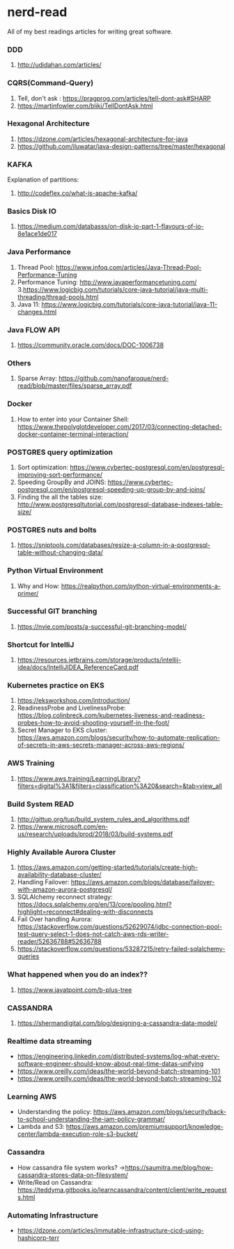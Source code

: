 # nerd-read
All of my best readings articles for writing great software.

### DDD
1. http://udidahan.com/articles/

### CQRS(Command-Query)
1. Tell, don't ask : https://pragprog.com/articles/tell-dont-ask#SHARP
2. https://martinfowler.com/bliki/TellDontAsk.html

### Hexagonal Architecture
1. https://dzone.com/articles/hexagonal-architecture-for-java
2. https://github.com/iluwatar/java-design-patterns/tree/master/hexagonal

### KAFKA
Explanation of partitions:
1. http://codeflex.co/what-is-apache-kafka/

### Basics Disk IO
1. https://medium.com/databasss/on-disk-io-part-1-flavours-of-io-8e1ace1de017

### Java Performance
1. Thread Pool: https://www.infoq.com/articles/Java-Thread-Pool-Performance-Tuning
2. Performance Tuning: http://www.javaperformancetuning.com/
3.https://www.logicbig.com/tutorials/core-java-tutorial/java-multi-threading/thread-pools.html
4. Java 11: https://www.logicbig.com/tutorials/core-java-tutorial/java-11-changes.html
### Java FLOW API
1. https://community.oracle.com/docs/DOC-1006738

### Others
1. Sparse Array: https://github.com/nanofaroque/nerd-read/blob/master/files/sparse_array.pdf

### Docker
1. How to enter into your Container Shell: https://www.thepolyglotdeveloper.com/2017/03/connecting-detached-docker-container-terminal-interaction/

### POSTGRES query optimization
1. Sort optimization: https://www.cybertec-postgresql.com/en/postgresql-improving-sort-performance/
2. Speeding GroupBy and JOINS: https://www.cybertec-postgresql.com/en/postgresql-speeding-up-group-by-and-joins/
3. Finding the all the tables size: http://www.postgresqltutorial.com/postgresql-database-indexes-table-size/
### POSTGRES nuts and bolts
1. https://sniptools.com/databases/resize-a-column-in-a-postgresql-table-without-changing-data/

### Python Virtual Environment
1. Why and How: https://realpython.com/python-virtual-environments-a-primer/

### Successful GIT branching
1. https://nvie.com/posts/a-successful-git-branching-model/

### Shortcut for IntelliJ
1. https://resources.jetbrains.com/storage/products/intellij-idea/docs/IntelliJIDEA_ReferenceCard.pdf

### Kubernetes practice on EKS
1. https://eksworkshop.com/introduction/
2. ReadinessProbe and LivelinessProbe: https://blog.colinbreck.com/kubernetes-liveness-and-readiness-probes-how-to-avoid-shooting-yourself-in-the-foot/
3. Secret Manager to EKS cluster: https://aws.amazon.com/blogs/security/how-to-automate-replication-of-secrets-in-aws-secrets-manager-across-aws-regions/
### AWS Training 
1. https://www.aws.training/LearningLibrary?filters=digital%3A1&filters=classification%3A20&search=&tab=view_all
### Build System READ
1. http://gittup.org/tup/build_system_rules_and_algorithms.pdf
2. https://www.microsoft.com/en-us/research/uploads/prod/2018/03/build-systems.pdf

### Highly Available Aurora Cluster
1. https://aws.amazon.com/getting-started/tutorials/create-high-availability-database-cluster/
2. Handling Failover: https://aws.amazon.com/blogs/database/failover-with-amazon-aurora-postgresql/
3. SQLAlchemy reconnect strategy: https://docs.sqlalchemy.org/en/13/core/pooling.html?highlight=reconnect#dealing-with-disconnects
4. Fail Over handling Aurora: https://stackoverflow.com/questions/52629074/jdbc-connection-pool-test-query-select-1-does-not-catch-aws-rds-writer-reader/52636788#52636788
5. https://stackoverflow.com/questions/53287215/retry-failed-sqlalchemy-queries

### What happened when you do an index??
1. https://www.javatpoint.com/b-plus-tree

### CASSANDRA 
1. https://shermandigital.com/blog/designing-a-cassandra-data-model/

### Realtime data streaming
* https://engineering.linkedin.com/distributed-systems/log-what-every-software-engineer-should-know-about-real-time-datas-unifying
* https://www.oreilly.com/ideas/the-world-beyond-batch-streaming-101
* https://www.oreilly.com/ideas/the-world-beyond-batch-streaming-102

### Learning AWS
* Understanding the policy: https://aws.amazon.com/blogs/security/back-to-school-understanding-the-iam-policy-grammar/
* Lambda and S3: https://aws.amazon.com/premiumsupport/knowledge-center/lambda-execution-role-s3-bucket/

### Cassandra
* How cassandra file system works? ->https://saumitra.me/blog/how-cassandra-stores-data-on-filesystem/
* Write/Read on Cassandra: https://teddyma.gitbooks.io/learncassandra/content/client/write_requests.html

### Automating Infrastructure 
* https://dzone.com/articles/immutable-infrastructure-cicd-using-hashicorp-terr
